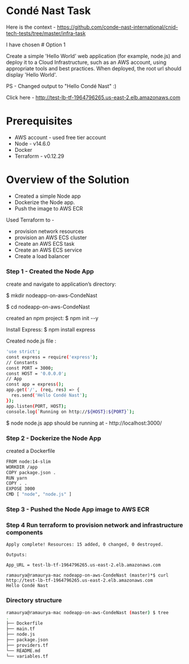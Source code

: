 # Condé Nast Task

Here is the context - https://github.com/conde-nast-international/cnid-tech-tests/tree/master/infra-task

I have chosen # Option 1

Create a simple 'Hello World' web application (for example, node.js) and deploy it to a Cloud Infrastructure, such as an AWS account, using appropriate tools and best practices. When deployed, the root url should display 'Hello World'.

PS - Changed output to "Hello Condé Nast" :) 

Click here - http://test-lb-tf-1964796265.us-east-2.elb.amazonaws.com


# Prerequisites
* AWS account - used free tier account
* Node - v14.6.0
* Docker 
* Terraform  -  v0.12.29

# Overview of the Solution

* Created a simple Node app
* Dockerize the Node app.
* Push the image to AWS ECR 

Used Terraform to - 
* provision network resources
* provision an AWS ECS cluster
* Create an AWS ECS task
* Create an AWS ECS service
* Create a load balancer

### Step 1 - Created the Node App
create and navigate to application’s directory:

$ mkdir nodeapp-on-aws-CondeNast


$ cd nodeapp-on-aws-CondeNast


created an npm project:
$ npm init --y

Install Express:
$ npm install express

Created node.js file :

```sh 
'use strict';
const express = require('express');
// Constants
const PORT = 3000;
const HOST = '0.0.0.0';
// App
const app = express();
app.get('/', (req, res) => {
  res.send('Hello Condé Nast');
});
app.listen(PORT, HOST);
console.log(`Running on http://${HOST}:${PORT}`);
```

$ node node.js
app should be running at - http://localhost:3000/

### Step 2 - Dockerize the Node App
created a Dockerfile

```sh
FROM node:14-slim
WORKDIR /app
COPY package.json .
RUN yarn
COPY . .
EXPOSE 3000
CMD [ "node", "node.js" ]
```

### Step 3 - Pushed the Node App image to AWS ECR

### Step 4 Run terraform to provision network and infrastructure components 
```
Apply complete! Resources: 15 added, 0 changed, 0 destroyed.

Outputs:

App_URL = test-lb-tf-1964796265.us-east-2.elb.amazonaws.com  

ramaurya@ramaurya-mac nodeapp-on-aws-CondeNast (master)*$ curl http://test-lb-tf-1964796265.us-east-2.elb.amazonaws.com
Hello Condé Nast
```

### Directory structure 

```sh
ramaurya@ramaurya-mac nodeapp-on-aws-CondeNast (master) $ tree
.
├── Dockerfile
├── main.tf
├── node.js
├── package.json
├── providers.tf
└── README.md
└── variables.tf
```


